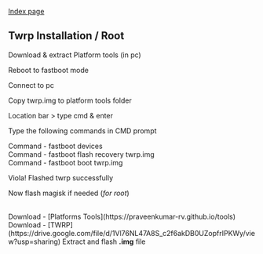 [Index page](../)

## Twrp Installation / Root

Download & extract Platform tools (in pc)

Reboot to fastboot mode

Connect to pc

Copy twrp.img to platform tools folder

Location bar > type cmd & enter

Type the following commands in CMD prompt

Command - fastboot devices <br/>
Command - fastboot flash recovery twrp.img <br/>
Command - fastboot boot twrp.img

Viola! Flashed twrp successfully

Now flash magisk if needed (*for root*)

<br/>
Download - [Platforms Tools](https://praveenkumar-rv.github.io/tools)<br/>
Download - [TWRP](https://drive.google.com/file/d/1Vl76NL47A8S_c2f6akDB0UZopfrIPKWy/view?usp=sharing) Extract and flash <b>.img</b>  file
